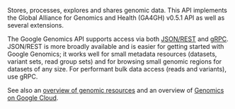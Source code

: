 Stores, processes, explores and shares genomic data. This API implements
the Global Alliance for Genomics and Health (GA4GH) v0.5.1 API as well as
several extensions.

The Google Genomics API supports access via both
[JSON/REST](https://cloud.google.com/genomics/reference/rest) and
[gRPC](https://cloud.google.com/genomics/reference/rpc). JSON/REST is more
broadly available and is easier for getting started with Google Genomics; it
works well for small metadata resources (datasets, variant sets, read group
sets) and for browsing small genomic regions for datasets of any size. For
performant bulk data access (reads and variants), use gRPC.

See also an [overview of genomic resources](https://cloud.google.com/genomics/v1/users-guide)
and an overview of [Genomics on Google Cloud](https://cloud.google.com/genomics/overview).
